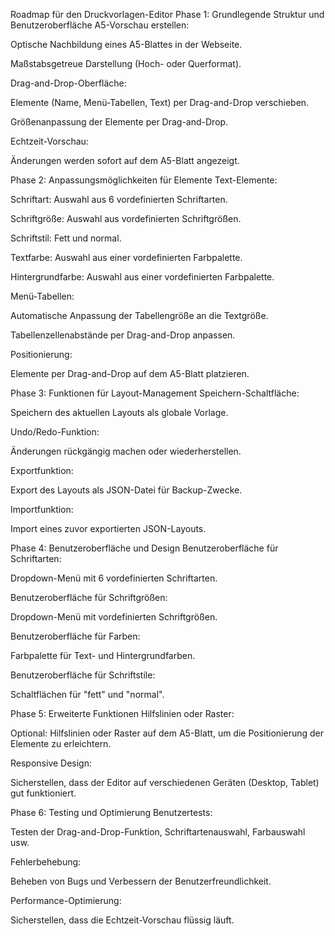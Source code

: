 Roadmap für den Druckvorlagen-Editor
Phase 1: Grundlegende Struktur und Benutzeroberfläche
A5-Vorschau erstellen:

Optische Nachbildung eines A5-Blattes in der Webseite.

Maßstabsgetreue Darstellung (Hoch- oder Querformat).

Drag-and-Drop-Oberfläche:

Elemente (Name, Menü-Tabellen, Text) per Drag-and-Drop verschieben.

Größenanpassung der Elemente per Drag-and-Drop.

Echtzeit-Vorschau:

Änderungen werden sofort auf dem A5-Blatt angezeigt.

Phase 2: Anpassungsmöglichkeiten für Elemente
Text-Elemente:

Schriftart: Auswahl aus 6 vordefinierten Schriftarten.

Schriftgröße: Auswahl aus vordefinierten Schriftgrößen.

Schriftstil: Fett und normal.

Textfarbe: Auswahl aus einer vordefinierten Farbpalette.

Hintergrundfarbe: Auswahl aus einer vordefinierten Farbpalette.

Menü-Tabellen:

Automatische Anpassung der Tabellengröße an die Textgröße.

Tabellenzellenabstände per Drag-and-Drop anpassen.

Positionierung:

Elemente per Drag-and-Drop auf dem A5-Blatt platzieren.

Phase 3: Funktionen für Layout-Management
Speichern-Schaltfläche:

Speichern des aktuellen Layouts als globale Vorlage.

Undo/Redo-Funktion:

Änderungen rückgängig machen oder wiederherstellen.

Exportfunktion:

Export des Layouts als JSON-Datei für Backup-Zwecke.

Importfunktion:

Import eines zuvor exportierten JSON-Layouts.

Phase 4: Benutzeroberfläche und Design
Benutzeroberfläche für Schriftarten:

Dropdown-Menü mit 6 vordefinierten Schriftarten.

Benutzeroberfläche für Schriftgrößen:

Dropdown-Menü mit vordefinierten Schriftgrößen.

Benutzeroberfläche für Farben:

Farbpalette für Text- und Hintergrundfarben.

Benutzeroberfläche für Schriftstile:

Schaltflächen für "fett" und "normal".

Phase 5: Erweiterte Funktionen
Hilfslinien oder Raster:

Optional: Hilfslinien oder Raster auf dem A5-Blatt, um die Positionierung der Elemente zu erleichtern.

Responsive Design:

Sicherstellen, dass der Editor auf verschiedenen Geräten (Desktop, Tablet) gut funktioniert.

Phase 6: Testing und Optimierung
Benutzertests:

Testen der Drag-and-Drop-Funktion, Schriftartenauswahl, Farbauswahl usw.

Fehlerbehebung:

Beheben von Bugs und Verbessern der Benutzerfreundlichkeit.

Performance-Optimierung:

Sicherstellen, dass die Echtzeit-Vorschau flüssig läuft.